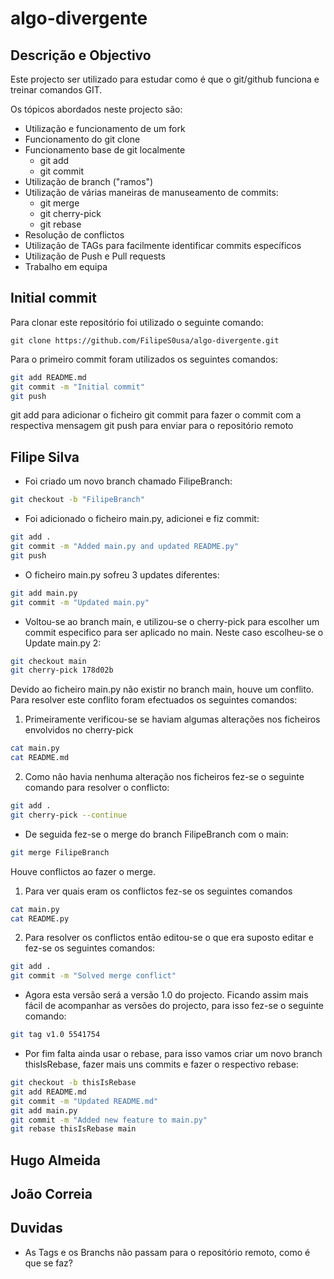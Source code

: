 # algo-divergente
## Descrição e Objectivo

Este projecto ser utilizado para estudar como é que o git/github funciona e treinar comandos GIT.

Os tópicos abordados neste projecto são:
- Utilização e funcionamento de um fork
- Funcionamento do git clone
- Funcionamento base de git localmente
    - git add
    - git commit
- Utilização de branch ("ramos")
- Utilização de várias maneiras de manuseamento de commits:
    - git merge
    - git cherry-pick
    - git rebase
- Resolução de conflictos
- Utilização de TAGs para facilmente identificar commits específicos
- Utilização de Push e Pull requests
- Trabalho em equipa


## Initial commit

Para clonar este repositório foi utilizado o seguinte comando:
```git
git clone https://github.com/FilipeS0usa/algo-divergente.git
```
Para o primeiro commit foram utilizados os seguintes comandos:

```bash
git add README.md
git commit -m "Initial commit"
git push
```
git add para adicionar o ficheiro
git commit para fazer o commit com a respectiva mensagem
git push para enviar para o repositório remoto

## Filipe Silva

- Foi criado um novo branch chamado FilipeBranch:

```bash
git checkout -b "FilipeBranch"
```

- Foi adicionado o ficheiro main.py, adicionei e fiz commit:

```bash
git add .
git commit -m "Added main.py and updated README.py"
git push
```

- O ficheiro main.py sofreu 3 updates diferentes:

```bash
git add main.py
git commit -m "Updated main.py"
```

- Voltou-se ao branch main, e utilizou-se o cherry-pick para escolher um commit especifico para ser aplicado no main. Neste caso escolheu-se o Update main.py 2:

```bash
git checkout main
git cherry-pick 178d02b
```
Devido ao ficheiro main.py não existir no branch main, houve um conflito. Para resolver este conflito foram efectuados os seguintes comandos:
1. Primeiramente verificou-se se haviam algumas alterações nos ficheiros envolvidos no cherry-pick
```bash
cat main.py
cat README.md
```
2. Como não havia nenhuma alteração nos ficheiros fez-se o seguinte comando para resolver o conflicto:
```bash
git add .
git cherry-pick --continue
```
- De seguida fez-se o merge do branch FilipeBranch com o main:
```bash
git merge FilipeBranch
```

Houve conflictos ao fazer o merge.

1. Para ver quais eram os conflictos fez-se os seguintes comandos

```bash 
cat main.py
cat README.py
```
2. Para resolver os conflictos então editou-se o que era suposto editar e fez-se os seguintes comandos:
```bash
git add .
git commit -m "Solved merge conflict"
```
- Agora esta versão será a versão 1.0 do projecto. Ficando assim mais fácil de acompanhar as versões do projecto, para isso fez-se o seguinte comando:
```bash
git tag v1.0 5541754
```
- Por fim falta ainda usar o rebase, para isso vamos criar um novo branch thisIsRebase, fazer mais uns commits e fazer o respectivo rebase:
```bash
git checkout -b thisIsRebase
git add README.md
git commit -m "Updated README.md"
git add main.py
git commit -m "Added new feature to main.py"
git rebase thisIsRebase main
```



## Hugo Almeida

## João Correia

## Duvidas
- As Tags e os Branchs não passam para o repositório remoto, como é que se faz?
